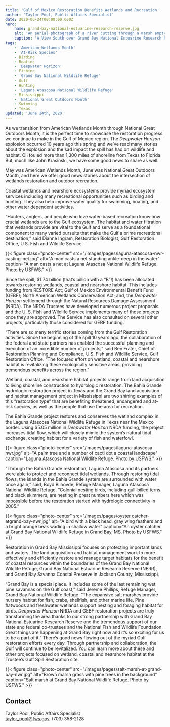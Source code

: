 ```yaml
---
title: 'Gulf of Mexico Restoration Benefits Wetlands and Recreation'
author: 'Taylor Pool, Public Affairs Specialist'
date: 2020-06-24T00:00:00.000Z
hero:
    name: grand-bay-national-estuarine-research-reserve.jpg
    alt: 'An aerial photograph of a river cutting through a marsh emptying into a the Gulf of Mexico.'
    caption: 'A View South over Grand Bay National Estuarine Research Reserve, Grand Bay, MS. Photo by USFWS.'
tags:
    - 'American Wetlands Month'
    - 'At-Risk Species'
    - Birding
    - Boating
    - 'Deepwater Horizon'
    - Fishing
    - 'Grand Bay National Wildlife Refuge'
    - Gulf
    - Hunting
    - 'Laguna Atascosa National Wildlife Refuge'
    - Mississippi
    - 'National Great Outdoors Month'
    - Swimming
    - Texas
updated: 'June 24th, 2020'
---
```


As we transition from American Wetlands Month through National Great Outdoors Month, it is the perfect time to showcase the restoration progress we continue to make in the Gulf of Mexico region. The *Deepwater Horizon* explosion occurred 10 years ago this spring and we’ve read many stories about the explosion and the sad impact the spill has had on wildlife and habitat. Oil fouled more than 1,300 miles of shoreline from Texas to Florida. But, much like John Krasinski, we have some good news to share as well.

May was American Wetlands Month, June was National Great Outdoors Month, and here we offer good news stories about the intersection of wetlands restoration and outdoor recreation.

Coastal wetlands and nearshore ecosystems provide myriad ecosystem services including many recreational opportunities such as birding and hunting. They also help improve water quality for swimming, boating, and other water dependent activities.

“Hunters, anglers, and people who love water-based recreation know how crucial wetlands are to the Gulf ecosystem. The habitat and water filtration that wetlands provide are vital to the Gulf and serve as a foundational component to many varied pursuits that make the Gulf a prime recreational destination,” said Dianne Ingram, Restoration Biologist, Gulf Restoration Office, U.S. Fish and Wildlife Service.

{{< figure class="photo-center" src="/images/pages/laguna-atascosa-nwr-casting-net.jpg" alt="A man casts a net standing ankle-deep in the water" caption="A man casts a net at Laguna Atascosa National Wildlife Refuge. Photo by USFWS." >}}

Since the spill, $1.74 billion (that’s billion with a “B”!) has been allocated towards restoring wetlands, coastal and nearshore habitat. This includes funding from RESTORE Act; Gulf of Mexico Environmental Benefit Fund (GEBF); North American Wetlands Conservation Act; and, the *Deepwater Horizon* settlement through the Natural Resources Damage Assessment (NRDA). The NRDA Trustees have developed numerous project proposals and the U. S. Fish and Wildlife Service implements many of those projects once they are approved. The Service has also consulted on several other projects, particularly those considered for GEBF funding.

“There are so many terrific stories coming from the Gulf Restoration activities. Since the beginning of the spill 10 years ago, the collaboration of the federal and state partners has enabled the successful planning and execution of an incredible number of projects,” said Ben Frater, Chief of Restoration Planning and Compliance, U.S. Fish and Wildlife Service, Gulf Restoration Office. “The focused effort on wetland, coastal and nearshore habitat is revitalizing these ecologically sensitive areas, providing tremendous benefits across the region.”

Wetland, coastal, and nearshore habitat projects range from land acquisition to living shoreline construction to hydrologic restoration. The Bahia Grande hydrologic restoration project in Texas and the Grand Bay land acquisition and habitat management project in Mississippi are two shining examples of this “restoration type” that are benefiting threatened, endangered and at-risk species, as well as the people that use the area for recreation.

The Bahia Grande project restores and conserves the wetland complex in the Laguna Atascosa National Wildlife Refuge in Texas near the Mexico border. Using $5.05 million in *Deepwater Horizon* NRDA funding, the project increases tidal flow, which will closely mimic the system’s natural tidal exchange, creating habitat for a variety of fish and waterfowl.

{{< figure class="photo-center" src="/images/pages/laguna-atascosa-nwr.jpg" alt="A palm tree and a number of cacti dot a coastal landscape" caption="Laguna Atascosa National Wildlife Refuge. Photo by USFWS." >}}

“Through the Bahia Grande restoration, Laguna Atascosa and its partners were able to protect and reconnect tidal wetlands.  Through restoring tidal flows, the islands in the Bahia Grande system are surrounded with water once again,” said, Boyd Blihovde, Refuge Manager, Laguna Atascosa National Wildlife Refuge. “Colonial nesting birds, including gull-billed terns and black skimmers, are nesting in great numbers here which was impossible before the restoration started with hydrologic connectivity in 2005.”

{{< figure class="photo-center" src="/images/pages/oyster catcher-atgrand-bay-nwr.jpg" alt="A bird with a black head, gray wing feathers and a bright orange beak wading in shallow water" caption="An oyster catcher at Grand Bay National Wildlife Refuge in Grand Bay, MS. Photo by USFWS." >}}

Restoration in Grand Bay Mississippi focuses on protecting important lands and waters. The land acquisition and habitat management work to more effectively and efficiently restore and manage target habitats for the benefit of coastal resources within the boundaries of the Grand Bay National Wildlife Refuge, Grand Bay National Estuarine Research Reserve (NERR), and Grand Bay Savanna Coastal Preserve in Jackson County, Mississippi.

“Grand Bay is a special place. It includes some of the last remaining wet pine savannas on the Gulf coast,” said Jereme Phillips, Refuge Manager, Grand Bay National Wildlife Refuge. “The expansive salt marshes provide nursery habitat for fish, crabs, shellfish, and other marine life. Pine flatwoods and freshwater wetlands support nesting and foraging habitat for birds. *Deepwater Horizon* NRDA and GEBF restoration projects are truly transforming the area thanks to our strong partnership with Grand Bay National Estuarine Research Reserve and the tremendous support of our state and federal co-trustees and the National Fish and Wildlife Foundation. Great things are happening at Grand Bay right now and it’s so exciting for us to be a part of it.”
There’s good news flowing out of the myriad Gulf restoration efforts every day. Through partnership and collaboration, the Gulf will continue to be revitalized. You can learn more about these and other projects focused on wetland, coastal and nearshore habitat at the Trustee’s Gulf Spill Restoration site.

{{< figure class="photo-center" src="/images/pages/salt-marsh-at-grand-bay-nwr.jpg" alt="Brown marsh grass with pine trees in the background" caption="Salt marsh at Grand Bay National Wildlife Refuge. Photo by USFWS." >}}

## Contact

Taylor Pool, Public Affairs Specialist  
[taylor_pool@fws.gov](mailto:taylor_pool@fws.gov), (703) 358-2128